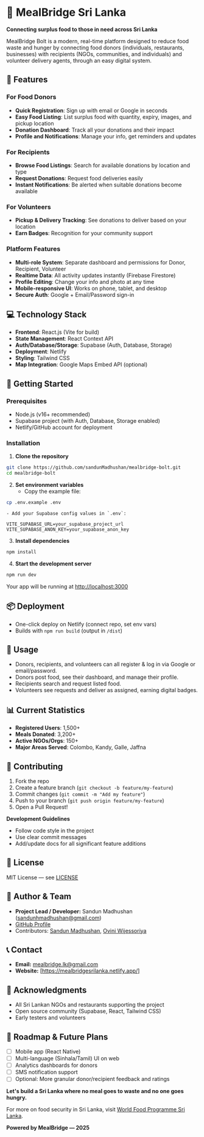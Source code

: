 # 🍴 MealBridge Sri Lanka

**Connecting surplus food to those in need across Sri Lanka**

MealBridge Bolt is a modern, real-time platform designed to reduce food waste and hunger by connecting food donors (individuals, restaurants, businesses) with recipients (NGOs, communities, and individuals) and volunteer delivery agents, through an easy digital system.

## 🌟 Features

### For Food Donors

- **Quick Registration**: Sign up with email or Google in seconds
- **Easy Food Listing**: List surplus food with quantity, expiry, images, and pickup location
- **Donation Dashboard**: Track all your donations and their impact
- **Profile and Notifications**: Manage your info, get reminders and updates

### For Recipients

- **Browse Food Listings**: Search for available donations by location and type
- **Request Donations**: Request food deliveries easily
- **Instant Notifications**: Be alerted when suitable donations become available

### For Volunteers

- **Pickup \& Delivery Tracking**: See donations to deliver based on your location
- **Earn Badges**: Recognition for your community support

### Platform Features

- **Multi-role System**: Separate dashboard and permissions for Donor, Recipient, Volunteer
- **Realtime Data**: All activity updates instantly (Firebase Firestore)
- **Profile Editing**: Change your info and photo at any time
- **Mobile-responsive UI**: Works on phone, tablet, and desktop
- **Secure Auth**: Google + Email/Password sign-in

## 💻 Technology Stack

- **Frontend**: React.js (Vite for build)
- **State Management**: React Context API
- **Auth/Database/Storage**: Supabase (Auth, Database, Storage)
- **Deployment**: Netlify
- **Styling**: Tailwind CSS
- **Map Integration**: Google Maps Embed API (optional)

## 🚀 Getting Started

### Prerequisites

- Node.js (v16+ recommended)
- Supabase project (with Auth, Database, Storage enabled)
- Netlify/GitHub account for deployment

### Installation

1. **Clone the repository**

```bash
git clone https://github.com/sandunMadhushan/mealbridge-bolt.git
cd mealbridge-bolt
```

2. **Set environment variables**
   - Copy the example file:

```bash
cp .env.example .env
```

    - Add your Supabase config values in `.env`:

```
VITE_SUPABASE_URL=your_supabase_project_url
VITE_SUPABASE_ANON_KEY=your_supabase_anon_key
```

3. **Install dependencies**

```bash
npm install
```

4. **Start the development server**

```bash
npm run dev
```

Your app will be running at [http://localhost:3000](http://localhost:3000)

## 📦 Deployment

- One-click deploy on Netlify (connect repo, set env vars)
- Builds with `npm run build` (output in `/dist`)

## 📱 Usage

- Donors, recipients, and volunteers can all register \& log in via Google or email/password.
- Donors post food, see their dashboard, and manage their profile.
- Recipients search and request listed food.
- Volunteers see requests and deliver as assigned, earning digital badges.

## 📊 Current Statistics

- **Registered Users**: 1,500+
- **Meals Donated**: 3,200+
- **Active NGOs/Orgs**: 150+
- **Major Areas Served**: Colombo, Kandy, Galle, Jaffna

## 🙌 Contributing

1. Fork the repo
2. Create a feature branch (`git checkout -b feature/my-feature`)
3. Commit changes (`git commit -m "Add my feature"`)
4. Push to your branch (`git push origin feature/my-feature`)
5. Open a Pull Request!

**Development Guidelines**

- Follow code style in the project
- Use clear commit messages
- Add/update docs for all significant feature additions

## 📜 License

MIT License — see [LICENSE](LICENSE)

## 👤 Author \& Team

- **Project Lead / Developer:** Sandun Madhushan (sandunhmadhushan@gmail.com)
- [GitHub Profile](https://github.com/sandunMadhushan)
- Contributors: [Sandun Madhushan](https://github.com/sandunMadhushan), [Ovini Wijessoriya](https://github.com/oviniWijesooriya)

## 📞 Contact

- **Email:** mealbridge.lk@gmail.com
- **Website:** [https://mealbridgesrilanka.netlify.app/]
<!-- - **Facebook:** [Add link] -->

## 🙏 Acknowledgments

- All Sri Lankan NGOs and restaurants supporting the project
- Open source community (Supabase, React, Tailwind CSS)
- Early testers and volunteers

## 🚧 Roadmap \& Future Plans

- [ ] Mobile app (React Native)
- [ ] Multi-language (Sinhala/Tamil) UI on web
- [ ] Analytics dashboards for donors
- [ ] SMS notification support
- [ ] Optional: More granular donor/recipient feedback and ratings

**Let's build a Sri Lanka where no meal goes to waste and no one goes hungry.**

For more on food security in Sri Lanka, visit [World Food Programme Sri Lanka](https://www.wfp.org/countries/sri-lanka).

**Powered by MealBridge — 2025**
